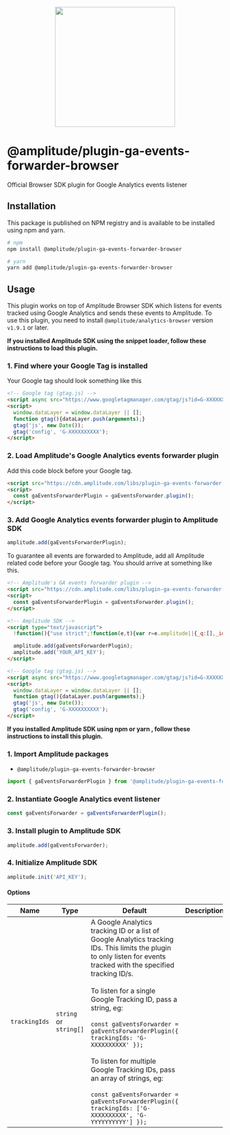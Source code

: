 <p align="center">
  <a href="https://amplitude.com" target="_blank" align="center">
    <img src="https://static.amplitude.com/lightning/46c85bfd91905de8047f1ee65c7c93d6fa9ee6ea/static/media/amplitude-logo-with-text.4fb9e463.svg" width="280">
  </a>
  <br />
</p>

# @amplitude/plugin-ga-events-forwarder-browser

Official Browser SDK plugin for Google Analytics events listener

## Installation

This package is published on NPM registry and is available to be installed using npm and yarn.

```sh
# npm
npm install @amplitude/plugin-ga-events-forwarder-browser

# yarn
yarn add @amplitude/plugin-ga-events-forwarder-browser
```

## Usage

This plugin works on top of Amplitude Browser SDK which listens for events tracked using Google Analytics and sends these events to Amplitude. To use this plugin, you need to install `@amplitude/analytics-browser` version `v1.9.1` or later.

**If you installed Amplitude SDK using the snippet loader, follow these instructions to load this plugin.**

### 1. Find where your Google Tag is installed

Your Google tag should look something like this

```html
<!-- Google tag (gtag.js) -->
<script async src="https://www.googletagmanager.com/gtag/js?id=G-XXXXXXXXXX"></script>
<script>
  window.dataLayer = window.dataLayer || [];
  function gtag(){dataLayer.push(arguments);}
  gtag('js', new Date());
  gtag('config', 'G-XXXXXXXXXX');
</script>
```

### 2. Load Amplitude's Google Analytics events forwarder plugin

Add this code block before your Google tag.

```html
<script src="https://cdn.amplitude.com/libs/plugin-ga-events-forwarder-browser-0.1.0-min.js.gz"></script>
<script>
  const gaEventsForwarderPlugin = gaEventsForwarder.plugin();
</script>
```

### 3. Add Google Analytics events forwarder plugin to Amplitude SDK

```ts
amplitude.add(gaEventsForwarderPlugin);
```

To guarantee all events are forwarded to Amplitude, add all Amplitude related code before your Google tag. You should arrive at something like this.

```html
<!-- Amplitude's GA events forwarder plugin -->
<script src="https://cdn.amplitude.com/libs/plugin-ga-events-forwarder-browser-0.1.0-min.js.gz"></script>
<script>
  const gaEventsForwarderPlugin = gaEventsForwarder.plugin();
</script>

<!-- Amplitude SDK -->
<script type="text/javascript">
  !function(){"use strict";!function(e,t){var r=e.amplitude||{_q:[],_iq:{}};if(r.invoked)e.console&&console.error&&console.error("Amplitude snippet has been loaded.");else{var n=function(e,t){e.prototype[t]=function(){return this._q.push({name:t,args:Array.prototype.slice.call(arguments,0)}),this}},s=function(e,t,r){return function(n){e._q.push({name:t,args:Array.prototype.slice.call(r,0),resolve:n})}},i=function(e,t,r){e[t]=function(){if(r)return{promise:new Promise(s(e,t,Array.prototype.slice.call(arguments)))}}},o=function(e){for(var t=0;t<g.length;t++)i(e,g[t],!1);for(var r=0;r<m.length;r++)i(e,m[r],!0)};r.invoked=!0;var a=t.createElement("script");a.type="text/javascript",a.integrity="sha384-tVVRWU7GrpjrC44WiDzQSQ9/fCEp3KlzT6HvGeU9Q4YPkOziz0qa/azi73J6jBr6",a.crossOrigin="anonymous",a.async=!0,a.src="https://cdn.amplitude.com/libs/analytics-browser-1.12.1-min.js.gz",a.onload=function(){e.amplitude.runQueuedFunctions||console.log("[Amplitude] Error: could not load SDK")};var c=t.getElementsByTagName("script")[0];c.parentNode.insertBefore(a,c);for(var u=function(){return this._q=[],this},p=["add","append","clearAll","prepend","set","setOnce","unset","preInsert","postInsert","remove","getUserProperties"],l=0;l<p.length;l++)n(u,p[l]);r.Identify=u;for(var d=function(){return this._q=[],this},f=["getEventProperties","setProductId","setQuantity","setPrice","setRevenue","setRevenueType","setEventProperties"],v=0;v<f.length;v++)n(d,f[v]);r.Revenue=d;var g=["getDeviceId","setDeviceId","getSessionId","setSessionId","getUserId","setUserId","setOptOut","setTransport","reset"],m=["init","add","remove","track","logEvent","identify","groupIdentify","setGroup","revenue","flush"];o(r),r.createInstance=function(e){return r._iq[e]={_q:[]},o(r._iq[e]),r._iq[e]},e.amplitude=r}}(window,document)}();

  amplitude.add(gaEventsForwarderPlugin);
  amplitude.add('YOUR_API_KEY');
</script>

<!-- Google tag (gtag.js) -->
<script async src="https://www.googletagmanager.com/gtag/js?id=G-XXXXXXXXXX"></script>
<script>
  window.dataLayer = window.dataLayer || [];
  function gtag(){dataLayer.push(arguments);}
  gtag('js', new Date());
  gtag('config', 'G-XXXXXXXXXX');
</script>
```

**If you installed Amplitude SDK using npm or yarn , follow these instructions to install this plugin.**

### 1. Import Amplitude packages

* `@amplitude/plugin-ga-events-forwarder-browser`

```typescript
import { gaEventsForwarderPlugin } from '@amplitude/plugin-ga-events-forwarder-browser';
```

### 2. Instantiate Google Analytics event listener

```typescript
const gaEventsForwarder = gaEventsForwarderPlugin();
```

### 3. Install plugin to Amplitude SDK

```typescript
amplitude.add(gaEventsForwarder);
```

### 4. Initialize Amplitude SDK

```typescript
amplitude.init('API_KEY');
```

#### Options

|Name|Type|Default|Description|
|-|-|-|-|
|`trackingIds`|`string` or `string[]`|A Google Analytics tracking ID or a list of Google Analytics tracking IDs. This limits the plugin to only listen for events tracked with the specified tracking ID/s.<br/><br/>To listen for a single Google Tracking ID, pass a string, eg: <br/><br/>```const gaEventsForwarder = gaEventsForwarderPlugin({ trackingIds: 'G-XXXXXXXXXX' });```<br/><br/>To listen for multiple Google Tracking IDs, pass an array of strings, eg: <br/><br/>````const gaEventsForwarder = gaEventsForwarderPlugin({ trackingIds: ['G-XXXXXXXXXX', 'G-YYYYYYYYYY'] });````|
